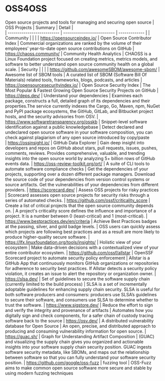 # OSS4OSS
Open source projects and tools for managing and securing open source
| OSS Projects                        | Summary                       | Detail |  
| --------------------------          | --------------------------    | ------------- |
| Community                           |                               |               | 
| https://opensourceindex.io/         | Open Source Contributor Index | Commercial organizations are ranked by the volume of their employees’ year-to-date open source contributions on GitHub
| https://chaoss.community/           | Community Health Analytics    | CHAOSS is a Linux Foundation project focused on creating metrics, metrics models, and software to better understand open source community health on a global scale.
| Security                            |                               |               |
| https://github.com/awesomeSBOM/awesome-sbom/ | Awesome list of SBOM tools | A curated list of SBOM (Software Bill Of Materials) related tools, frameworks, blogs, podcasts, and articles 
| https://opensourcesecurityindex.io/ | Open Source Security Index    | The Most Popular & Fastest Growing Open Source Security Projects on GitHub
| https://deps.dev/                   | Understand your dependencies  | Examines each package, constructs a full, detailed graph of its dependencies and their properties.The service currently indexes the Cargo, Go, Maven, npm, NuGet and PyPI package ecosystems, the GitHub, GitLab, and Bitbucket project hosts, and the security advisories from OSV. 
| https://www.softwaretransparency.org/osskb | Snippet-level software identification against a public knowledgebase | Detect declared and undeclared open source software in your software composition, you can check against plagiarism of any open source introduced by copy/paste     
| https://ossinsight.io/ | GitHub Data Explorer | Gain deep insight into developers and repos on GitHub about stars, pull requests, issues, pushes, comments, reviews. Provides comprehensive, valuable, and trending insights into the open source world by analyzing 5+ billion rows of GitHub events data.
| https://oss-review-toolkit.org/ort/ | A suite of CLI tools to automate software compliance checks | Get the dependencies of your projects, supporting over a dozen different package managers. Download the source code of your dependencies from version control systems or source artifacts. Get the vulnerabilities of your dependencies from different providers.
| https://scorecard.dev/ | Assess OSS projects for risky practices | Scorecard assesses open source projects for security risks through a series of automated checks.
| https://github.com/ossf/criticality_score | Create a list of critical projects that the open source community depends on. | A project's criticality score defines the influence and importance of a project. It is a number between 0 (least-critical) and 1 (most-critical).
| https://www.bestpractices.dev/en/criteria | Achieve Best Practices badges at the passing, silver, and gold badge levels. | OSS users can quickly assess which projects are following best practices and as a result are more likely to produce higher-quality secure software.
| https://lfx.linuxfoundation.org/tools/insights/ | Holistic view of your ecosystem | Make data-driven decisions with a contextualized view of your entire contributor ecosystem.
| https://github.com/ossf/allstar | OpenSSF Scorecard project to automate security policy enforcement | Allstar is a GitHub App that continuously monitors GitHub organizations or repositories for adherence to security best practices. If Allstar detects a security policy violation, it creates an issue to alert the repository or organization owner.
| https://slsa.dev/ | Set of guidelines to secure the software supply chain (currently limited to the build process) | SLSA is a set of incrementally adoptable guidelines for enhancing supply chain security. SLSA is useful for both software producers and consumers: producers use SLSA’s guidelines to secure their software, and consumers use SLSA to determine whether to trust the software.
| https://www.sigstore.dev/ | Reduce the effort to sign and verify the integrity and provenance of artifacts | Automates how you digitally sign and check components, for a safer chain of custody tracing software back to the source
| https://osv.dev/ | A distributed vulnerability database for Open Source | An open, precise, and distributed approach to producing and consuming vulnerability information for open source.
| https://guac.sh/ | Graph for Understanding Artifact Composition | (GUAC) and visualizing the supply chain gives you organized and actionable insights into your software supply chain security position. GUAC ingests software security metadata, like SBOMs, and maps out the relationship between software so that you can fully understand your software security position.
| https://github.com/google/oss-fuzz | fuzzing tool | OSS-Fuzz aims to make common open source software more secure and stable by using modern fuzzing techniques
